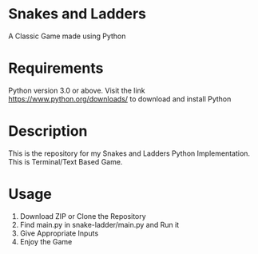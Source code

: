 # Snakes and Ladders

A Classic Game made using Python

# Requirements
Python version 3.0 or above. Visit the link https://www.python.org/downloads/ to download and install Python

# Description
This is the repository for my Snakes and Ladders Python Implementation.
This is Terminal/Text Based Game.

# Usage

1. Download ZIP or Clone the Repository
2. Find main.py in snake-ladder/main.py and Run it
3. Give Appropriate Inputs
4. Enjoy the Game